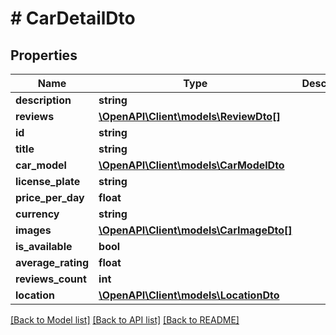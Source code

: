 # # CarDetailDto

## Properties

Name | Type | Description | Notes
------------ | ------------- | ------------- | -------------
**description** | **string** |  |
**reviews** | [**\OpenAPI\Client\models\ReviewDto[]**](ReviewDto.md) |  |
**id** | **string** |  |
**title** | **string** |  |
**car_model** | [**\OpenAPI\Client\models\CarModelDto**](CarModelDto.md) |  |
**license_plate** | **string** |  |
**price_per_day** | **float** |  |
**currency** | **string** |  |
**images** | [**\OpenAPI\Client\models\CarImageDto[]**](CarImageDto.md) |  |
**is_available** | **bool** |  |
**average_rating** | **float** |  |
**reviews_count** | **int** |  |
**location** | [**\OpenAPI\Client\models\LocationDto**](LocationDto.md) |  |

[[Back to Model list]](../../README.md#models) [[Back to API list]](../../README.md#endpoints) [[Back to README]](../../README.md)
